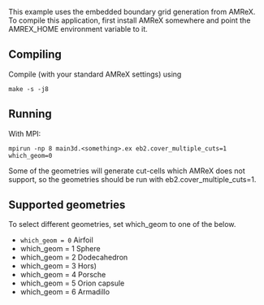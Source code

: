 This example uses the embedded boundary grid generation from AMReX.
To compile this application, first install AMReX somewhere and point the AMREX_HOME environment variable to it.

Compiling
---------

Compile (with your standard AMReX settings) using

    make -s -j8

Running
-------

With MPI:

    mpirun -np 8 main3d.<something>.ex eb2.cover_multiple_cuts=1 which_geom=0

Some of the geometries will generate cut-cells which AMReX does not support, so the geometries should be run with eb2.cover_multiple_cuts=1.

Supported geometries
--------------------
To select different geometries, set which_geom to one of the below.

* `which_geom = 0` Airfoil
* which_geom = 1 Sphere
* which_geom = 2 Dodecahedron
* which_geom = 3 Hors)
* which_geom = 4 Porsche
* which_geom = 5 Orion capsule
* which_geom = 6 Armadillo
